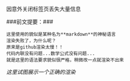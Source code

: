 因意外关闭标签页丢失大量信息

###前文提要：###
```
这里使用的貌似是某种名为**markdown**的神秘语言
渲染失败了，为什么呢？
原来是github渲染太慢！！
代码内联没有问题...数学公式没有问题...
就是这里的语法要求貌似很严格，稍微改一点就渲染不出来
```
$这里试图展示一个正确的渲染$


